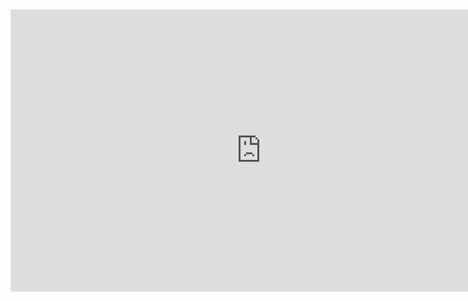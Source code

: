 <iframe style="border: 1px solid rgba(0, 0, 0, 0.1);" width="800" height="450" src="https://www.figma.com/embed?embed_host=share&url=https%3A%2F%2Fwww.figma.com%2Ffile%2F1zg7iO8RLOyzmIdGzUXNve%2Fmy-website%3Fnode-id%3D0%253A1" allowfullscreen></iframe>
